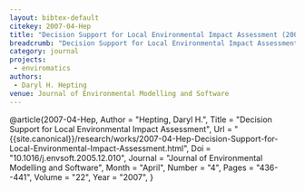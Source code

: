 ```yaml
---
layout: bibtex-default
citekey: 2007-04-Hep
title: "Decision Support for Local Environmental Impact Assessment (2007)"
breadcrumb: "Decision Support for Local Environmental Impact Assessment (2007)"
category: journal
projects:
 - enviromatics
authors:
 - Daryl H. Hepting
venue: Journal of Environmental Modelling and Software
---
```

@article{2007-04-Hep,
	Author =  "Hepting, Daryl H.",
	Title =  "Decision Support for Local Environmental Impact Assessment",
	Url = \"{{site.canonical}}/research/works/2007-04-Hep-Decision-Support-for-Local-Environmental-Impact-Assessment.html\",
	Doi =  "10.1016/j.envsoft.2005.12.010",
	Journal =  "Journal of Environmental Modelling and Software",
	Month =  "April",
	Number =  "4",
	Pages =  "436--441",
	Volume =  "22",
	Year =  "2007",
}
